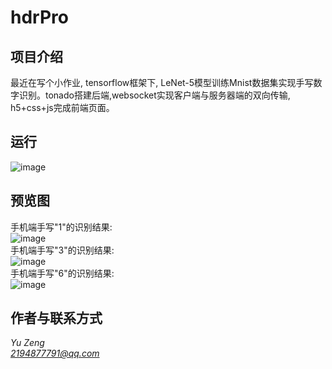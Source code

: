 # hdrPro

## 项目介绍
 
最近在写个小作业, tensorflow框架下, LeNet-5模型训练Mnist数据集实现手写数字识别。tonado搭建后端,websocket实现客户端与服务器端的双向传输, h5+css+js完成前端页面。

## 运行
![image](https://github.com/zy1998/hdrPro/blob/master/static/images/run.JPG)


## 预览图
手机端手写"1"的识别结果: <br>
![image](https://github.com/zy1998/hdrPro/blob/master/static/images/手机识别1.png) <br>
手机端手写"3"的识别结果: <br>
![image](https://github.com/zy1998/hdrPro/blob/master/static/images/手机识别3.png) <br>
手机端手写"6"的识别结果: <br>
![image](https://github.com/zy1998/hdrPro/blob/master/static/images/手机识别6.png) 


## 作者与联系方式
*Yu Zeng* <br>
*2194877791@qq.com*
